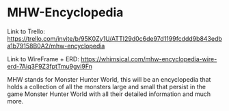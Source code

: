 # MHW-Encyclopedia

Link to Trello: https://trello.com/invite/b/95K0Zy1U/ATTI29d0c6de97d1199fcddd9b843edba1b79158B0A2/mhw-encyclopedia

Link to WireFrame + ERD: https://whimsical.com/mhw-encyclopedia-wire-erd-7Aiq3F9Z3fptTmu9gvi9Fn

MHW stands for Monster Hunter World, this will be an encyclopedia that holds a collection of all the monsters large and small that persist in the game Monster Hunter World with all their detailed information and much more.
